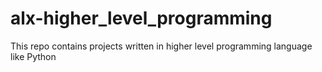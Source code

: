 # alx-higher_level_programming
This repo contains projects written in higher level programming language like Python
